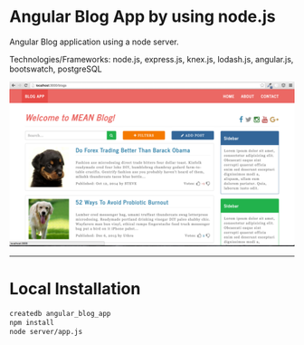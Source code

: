 # Angular Blog App by using node.js
Angular Blog application using a node server. 

Technologies/Frameworks: node.js, express.js, knex.js, lodash.js, angular.js, bootswatch, postgreSQL

![PIC](./screenshot.png)

***

# Local Installation
```
createdb angular_blog_app
npm install
node server/app.js
```

